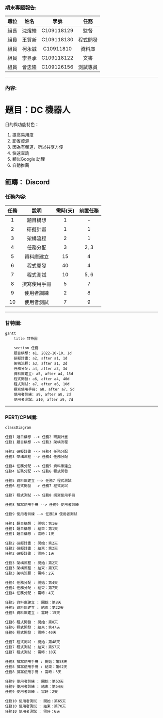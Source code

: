 ### 期末專題報告:
|職位|姓名|學號|任務|
|:--:|:--:|:--:|:--:|
|組長|沈煒皓|C109118129|監督|
|組員|王貿新|C109118130|程式開發|
|組員|柯永誠|C10911810|資料庫|
|組員|李昱承|C109118122|文書|
|組員|曾忠隆|C109126156|測試專員|
---
### 內容:
# 題目：DC 機器人
目的與功能特色：
1. 提高易用度
2. 節省資源
3. 因為有頻道，所以共享方便
4. 快速查詢
5. 類似Google 助理
6. 自動推薦

範疇：
Discord 
---
### 任務內容:
| 任務 | 說明 | 需時(天) | 前置任務 |
| :-: | :---------: | :--------: | :-----: |
| 1 | 題目構想 | 1 | - |
| 2 | 研擬計畫 | 1 | 1 |
| 3 | 架構流程 | 2 | 1 |
| 4 | 任務分配 | 3 | 2, 3 |
| 5 | 資料庫建立 | 15 | 4 |
| 6 | 程式開發 | 40 | 4 |
| 7 | 程式測試 | 10 | 5, 6 |
| 8 | 撰寫使用手冊 | 5 | 7 |
| 9 | 使用者訓練 | 2 | 8 |
| 10 | 使用者測試 | 7 | 9 |
---
### 甘特圖:
```mermaid
gantt
    title 甘特圖
    
    section 任務
    題目構想: a1, 2022-10-10, 1d  
    研擬計畫: a2, after a1, 1d     
    架構流程: a3, after a1, 2d     
    任務分配: a4, after a3, 3d    
    資料庫建立: a5, after a4, 15d   
    程式開發: a6, after a4, 40d    
    程式測試: a7, after a6, 10d     
    撰寫使用手冊: a8, after a7, 5d          
    使用者訓練: a9, after a8, 2d    
    使用者測試: a10, after a9, 7d
```

---
### PERT/CPM圖:
```mermaid
classDiagram

任務1 題目構想 --> 任務2 研擬計畫
任務1 題目構想 --> 任務3 架構流程

任務2 研擬計畫 --> 任務4 任務分配
任務3 架構流程 --> 任務4 任務分配

任務4 任務分配 --> 任務5 資料庫建立
任務4 任務分配 --> 任務6 程式開發

任務5 資料庫建立 --> 任務7 程式測試
任務6 程式開發 --> 任務7 程式測試

任務7 程式測試 --> 任務8 撰寫使用手冊

任務8 撰寫使用手冊 --> 任務9 使用者訓練

任務9 使用者訓練 --> 任務10 使用者測試

任務1 題目構想 : 開始：第1天
任務1 題目構想 : 結束：第1天
任務1 題目構想 : 需時：1天

任務2 研擬計畫 : 開始：第2天
任務2 研擬計畫 : 結束：第2天
任務2 研擬計畫 : 需時：1天

任務3 架構流程 : 開始：第2天
任務3 架構流程 : 結束：第3天
任務3 架構流程 : 需時：2天

任務4 任務分配 : 開始：第4天
任務4 任務分配 : 結束：第7天
任務4 任務分配 : 需時：4天

任務5 資料庫建立 : 開始：第8天
任務5 資料庫建立 : 結束：第22天
任務5 資料庫建立 : 需時：15天

任務6 程式開發 : 開始：第8天
任務6 程式開發 : 結束：第47天
任務6 程式開發 : 需時：40天

任務7 程式測試 : 開始：第48天
任務7 程式測試 : 結束：第57天
任務7 程式測試 : 需時：10天

任務8 撰寫使用手冊 : 開始：第58天
任務8 撰寫使用手冊 : 結束：第62天
任務8 撰寫使用手冊 : 需時：5天

任務9 使用者訓練 : 開始：第63天
任務9 使用者訓練 : 結束：第64天
任務9 使用者訓練 : 需時：2天

任務10 使用者測試 : 開始：第65天
任務10 使用者測試 : 結束：第70天
任務10 使用者測試 : 需時：6天
```

